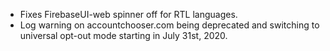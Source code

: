* Fixes FirebaseUI-web spinner off for RTL languages.
* Log warning on accountchooser.com being deprecated and switching to universal opt-out mode starting in July 31st, 2020.